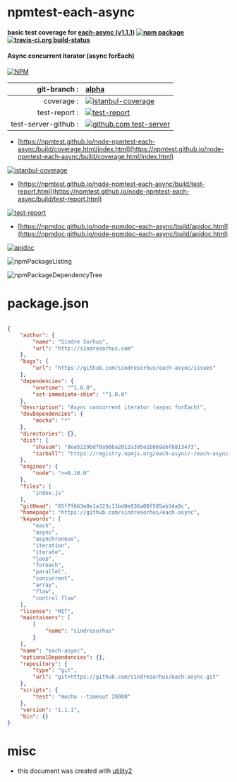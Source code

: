 # npmtest-each-async

#### basic test coverage for  [each-async (v1.1.1)](https://github.com/sindresorhus/each-async)  [![npm package](https://img.shields.io/npm/v/npmtest-each-async.svg?style=flat-square)](https://www.npmjs.org/package/npmtest-each-async) [![travis-ci.org build-status](https://api.travis-ci.org/npmtest/node-npmtest-each-async.svg)](https://travis-ci.org/npmtest/node-npmtest-each-async)

#### Async concurrent iterator (async forEach)

[![NPM](https://nodei.co/npm/each-async.png?downloads=true&downloadRank=true&stars=true)](https://www.npmjs.com/package/each-async)

| git-branch : | [alpha](https://github.com/npmtest/node-npmtest-each-async/tree/alpha)|
|--:|:--|
| coverage : | [![istanbul-coverage](https://npmtest.github.io/node-npmtest-each-async/build/coverage.badge.svg)](https://npmtest.github.io/node-npmtest-each-async/build/coverage.html/index.html)|
| test-report : | [![test-report](https://npmtest.github.io/node-npmtest-each-async/build/test-report.badge.svg)](https://npmtest.github.io/node-npmtest-each-async/build/test-report.html)|
| test-server-github : | [![github.com test-server](https://npmtest.github.io/node-npmtest-each-async/GitHub-Mark-32px.png)](https://npmtest.github.io/node-npmtest-each-async/build/app/index.html) | | build-artifacts : | [![build-artifacts](https://npmtest.github.io/node-npmtest-each-async/glyphicons_144_folder_open.png)](https://github.com/npmtest/node-npmtest-each-async/tree/gh-pages/build)|

- [https://npmtest.github.io/node-npmtest-each-async/build/coverage.html/index.html](https://npmtest.github.io/node-npmtest-each-async/build/coverage.html/index.html)

[![istanbul-coverage](https://npmtest.github.io/node-npmtest-each-async/build/screenCapture.buildCi.browser.%252Ftmp%252Fbuild%252Fcoverage.lib.html.png)](https://npmtest.github.io/node-npmtest-each-async/build/coverage.html/index.html)

- [https://npmtest.github.io/node-npmtest-each-async/build/test-report.html](https://npmtest.github.io/node-npmtest-each-async/build/test-report.html)

[![test-report](https://npmtest.github.io/node-npmtest-each-async/build/screenCapture.buildCi.browser.%252Ftmp%252Fbuild%252Ftest-report.html.png)](https://npmtest.github.io/node-npmtest-each-async/build/test-report.html)

- [https://npmdoc.github.io/node-npmdoc-each-async/build/apidoc.html](https://npmdoc.github.io/node-npmdoc-each-async/build/apidoc.html)

[![apidoc](https://npmdoc.github.io/node-npmdoc-each-async/build/screenCapture.buildCi.browser.%252Ftmp%252Fbuild%252Fapidoc.html.png)](https://npmdoc.github.io/node-npmdoc-each-async/build/apidoc.html)

![npmPackageListing](https://npmtest.github.io/node-npmtest-each-async/build/screenCapture.npmPackageListing.svg)

![npmPackageDependencyTree](https://npmtest.github.io/node-npmtest-each-async/build/screenCapture.npmPackageDependencyTree.svg)



# package.json

```json

{
    "author": {
        "name": "Sindre Sorhus",
        "url": "http://sindresorhus.com"
    },
    "bugs": {
        "url": "https://github.com/sindresorhus/each-async/issues"
    },
    "dependencies": {
        "onetime": "^1.0.0",
        "set-immediate-shim": "^1.0.0"
    },
    "description": "Async concurrent iterator (async forEach)",
    "devDependencies": {
        "mocha": "*"
    },
    "directories": {},
    "dist": {
        "shasum": "dee5229bdf0ab6ba2012a395e1b869abf8813473",
        "tarball": "https://registry.npmjs.org/each-async/-/each-async-1.1.1.tgz"
    },
    "engines": {
        "node": ">=0.10.0"
    },
    "files": [
        "index.js"
    ],
    "gitHead": "65f7f663e0e1a323c11bd0e036a08f585ab34a9c",
    "homepage": "https://github.com/sindresorhus/each-async",
    "keywords": [
        "each",
        "async",
        "asynchronous",
        "iteration",
        "iterate",
        "loop",
        "foreach",
        "parallel",
        "concurrent",
        "array",
        "flow",
        "control flow"
    ],
    "license": "MIT",
    "maintainers": [
        {
            "name": "sindresorhus"
        }
    ],
    "name": "each-async",
    "optionalDependencies": {},
    "repository": {
        "type": "git",
        "url": "git+https://github.com/sindresorhus/each-async.git"
    },
    "scripts": {
        "test": "mocha --timeout 20000"
    },
    "version": "1.1.1",
    "bin": {}
}
```



# misc
- this document was created with [utility2](https://github.com/kaizhu256/node-utility2)
